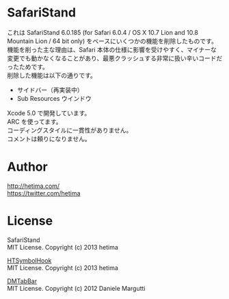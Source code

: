 # SafariStand 

これは SafariStand 6.0.185 (for Safari 6.0.4 / OS X 10.7 Lion and 10.8 Mountain Lion / 64 bit only) をベースにいくつかの機能を削除したものです。機能を削った主な理由は、Safari 本体の仕様に影響を受けやすく、マイナーな変更でも動かなくなることがあり、最悪クラッシュする非常に扱い辛いコードだったためです。  
削除した機能は以下の通りです。

- サイドバー（再実装中）
- Sub Resources ウインドウ 


Xcode 5.0 で開発しています。  
ARC を使ってます。  
コーディングスタイルに一貫性がありません。  
コメントは頼りになりません。

# Author

http://hetima.com/  
https://twitter.com/hetima

# License
SafariStand  
MIT License. Copyright (c) 2013 hetima

[HTSymbolHook](https://github.com/hetima/HTSymbolHook)  
MIT License. Copyright (c) 2013 hetima

[DMTabBar](https://github.com/malcommac/DMTabBar)  
MIT License. Copyright (c) 2012 Daniele Margutti